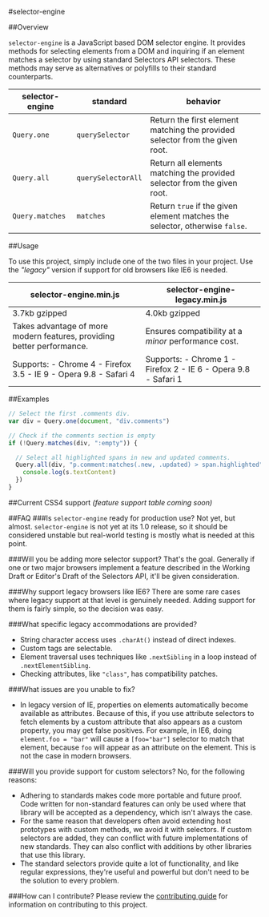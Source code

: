 #selector-engine

##Overview

`selector-engine` is a JavaScript based DOM selector engine. It provides methods for selecting elements from a DOM and inquiring if an element matches a selector by using standard Selectors API selectors. These methods may serve as alternatives or polyfills to their standard counterparts.

| selector-engine | standard | behavior |
| --- | --- | --- |
| `Query.one` | `querySelector`| Return the first element matching the provided selector from the given root. |
| `Query.all` | `querySelectorAll` | Return all elements matching the provided selector from the given root. |
| `Query.matches` | `matches` | Return `true` if the given element matches the selector, otherwise `false`. |


##Usage

To use this project, simply include one of the two files in your project. Use the *"legacy"* version if support for old browsers like IE6 is needed.

| selector-engine.min.js | selector-engine-legacy.min.js |
| --- | --- |
| 3.7kb gzipped | 4.0kb gzipped |
| Takes advantage of more modern features, providing better performance. | Ensures compatibility at a *minor* performance cost. |
| Supports: - Chrome 4 - Firefox 3.5 - IE 9 - Opera 9.8 - Safari 4 | Supports: - Chrome 1 - Firefox 2 - IE 6 - Opera 9.8 - Safari 1 |


##Examples
```JavaScript
// Select the first .comments div.
var div = Query.one(document, "div.comments")

// Check if the comments section is empty
if (!Query.matches(div, ":empty")) {

  // Select all highlighted spans in new and updated comments.
  Query.all(div, "p.comment:matches(.new, .updated) > span.highlighted").forEach(function(s) {
    console.log(s.textContent)
  })
}
```


##Current CSS4 support
*(feature support table coming soon)*


##FAQ
###Is `selector-engine` ready for production use?
Not yet, but almost. `selector-engine` is not yet at its 1.0 release, so it should be considered unstable but real-world testing is mostly what is needed at this point.

###Will you be adding more selector support?
That's the goal. Generally if one or two major browsers implement a feature described in the Working Draft or Editor's Draft of the Selectors API, it'll be given consideration.

###Why support legacy browsers like IE6?
There are some rare cases where legacy support at that level is genuinely needed. Adding support for them is fairly simple, so the decision was easy.

###What specific legacy accommodations are provided?
- String character access uses `.charAt()` instead of direct indexes.
- Custom tags are selectable.
- Element traversal uses techniques like `.nextSibling` in a loop instead of `.nextElementSibling`.
- Checking attributes, like `"class"`, has compatibility patches.

###What issues are you unable to fix?
- In legacy version of IE, properties on elements automatically become available as attributes. Because of this, if you use attribute selectors to fetch elements by a custom attribute that also appears as a custom property, you may get false positives. For example, in IE6, doing `element.foo = "bar"` will cause a `[foo="bar"]` selector to match that element, because `foo` will appear as an attribute on the element. This is not the case in modern browsers.

###Will you provide support for custom selectors?
No, for the following reasons:
- Adhering to standards makes code more portable and future proof. Code written for non-standard features can only be used where that library will be accepted as a dependency, which isn't always the case.
- For the same reason that developers often avoid extending host prototypes with custom methods, we avoid it with selectors. If custom selectors are added, they can conflict with future implementations of new standards. They can also conflict with additions by other libraries that use this library.
- The standard selectors provide quite a lot of functionality, and like regular expressions, they're useful and powerful but don't need to be the solution to every problem.

###How can I contribute?
Please review the [contributing guide](CONTRIBUTING.md) for information on contributing to this project.
